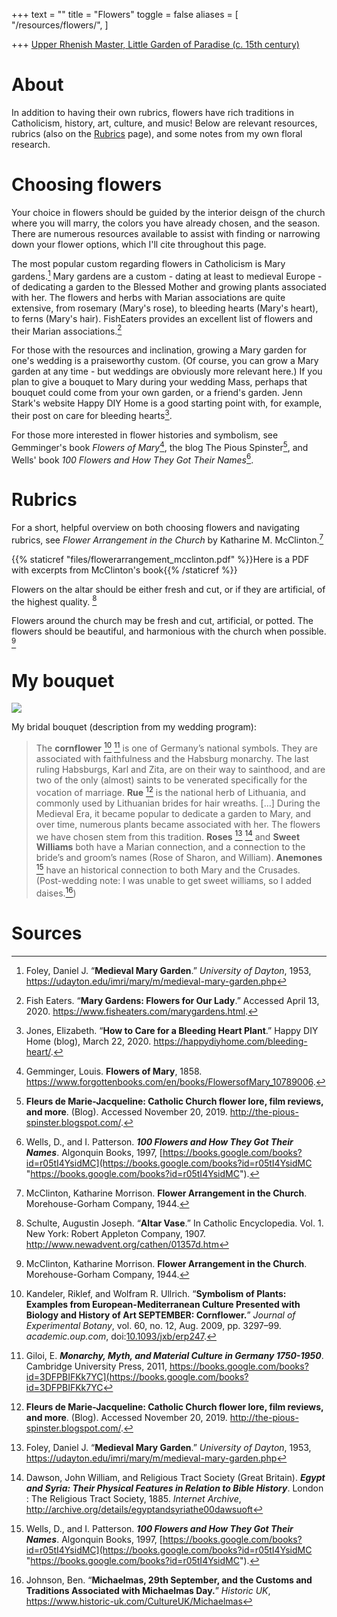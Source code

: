 +++
text = ""
title = "Flowers"
toggle = false
aliases = [
    "/resources/flowers/",
]

+++ 
[Upper Rhenish Master, Little Garden of Paradise (c. 15th century)](https://commons.wikimedia.org/wiki/File:1415_Das_Paradiesg%C3%A4rtlein_anagoria.JPG)

# About

In addition to having their own rubrics, flowers have rich traditions in Catholicism, history, art, culture, and music! Below are relevant resources, rubrics (also on the [Rubrics](/rubrics/) page), and some notes from my own floral research. 

# Choosing flowers 

Your choice in flowers should be guided by the interior deisgn of the church where you will marry, the colors you have already chosen, and the season. There are numerous resources available to assist with finding or narrowing down your flower options, which I'll cite throughout this page.

The most popular custom regarding flowers in Catholicism is Mary gardens.[^1] Mary gardens are a custom - dating at least to medieval Europe - of dedicating a garden to the Blessed Mother and growing plants associated with her. The flowers and herbs with Marian associations are quite extensive, from rosemary (Mary's rose), to bleeding hearts (Mary's heart), to ferns (Mary's hair). FishEaters provides an excellent list of flowers and their Marian associations.[^2] 

For those with the resources and inclination, growing a Mary garden for one's wedding is a praiseworthy custom. (Of course, you can grow a Mary garden at any time - but weddings are obviously more relevant here.) If you plan to give a bouquet to Mary during your wedding Mass, perhaps that bouquet could come from your own garden, or a friend's garden. Jenn Stark's website Happy DIY Home is a good starting point with, for example, their post on care for bleeding hearts[^3].  

For those more interested in flower histories and symbolism, see Gemminger's book _Flowers of Mary_[^4], the blog The Pious Spinster[^5], and Wells' book _100 Flowers and How They Got Their Names_[^6]. 

# Rubrics 

For a short, helpful overview on both choosing flowers and navigating rubrics, see _Flower Arrangement in the Church_ by Katharine M. McClinton.[^7]

{{% staticref "files/flowerarrangement_mcclinton.pdf" %}}Here is a PDF with excerpts from McClinton's book{{% /staticref %}}

Flowers on the altar should be either fresh and cut, or if they are artificial, of the highest quality. [^8]

Flowers around the church may be fresh and cut, artificial, or potted. The flowers should be beautiful, and harmonious with the church when possible. [^7]

# My bouquet

![](/uploads/_MG_0325-min.JPG)

My bridal bouquet (description from my wedding program):

> The **cornflower** [^9] [^10] is one of Germany’s national symbols. They are associated with faithfulness and the Habsburg monarchy. The last ruling Habsburgs, Karl and Zita, are on their way to sainthood, and are two of the only (almost) saints to be venerated specifically for the vocation of marriage. **Rue** [^5] is the national herb of Lithuania, and commonly used by Lithuanian brides for hair wreaths. \[...\] During the Medieval Era, it became popular to dedicate a garden to Mary, and over time, numerous plants became associated with her. The flowers we have chosen stem from this tradition. **Roses** [^1] [^12] and **Sweet Williams** both have a Marian connection, and a connection to the bride’s and groom’s names (Rose of Sharon, and William). **Anemones** [^6] have an historical connection to both Mary and the Crusades. (Post-wedding note: I was unable to get sweet williams, so I added daises.[^13]) 

# Sources 

[^1]: Foley, Daniel J. “**Medieval Mary Garden**.” _University of Dayton_, 1953, https://udayton.edu/imri/mary/m/medieval-mary-garden.php

[^2]: Fish Eaters. “**Mary Gardens: Flowers for Our Lady**.” Accessed April 13, 2020. https://www.fisheaters.com/marygardens.html.

[^3]: Jones, Elizabeth. “**How to Care for a Bleeding Heart Plant**.” Happy DIY Home (blog), March 22, 2020. https://happydiyhome.com/bleeding-heart/.

[^4]: Gemminger, Louis. **Flowers of Mary**, 1858. https://www.forgottenbooks.com/en/books/FlowersofMary_10789006.

[^5]: **Fleurs de Marie-Jacqueline: Catholic Church flower lore, film reviews, and more**. (Blog). Accessed November 20, 2019. http://the-pious-spinster.blogspot.com/.

[^6]: Wells, D., and I. Patterson. **_100 Flowers and How They Got Their Names_**. Algonquin Books, 1997, [https://books.google.com/books?id=r05tI4YsidMC](https://books.google.com/books?id=r05tI4YsidMC "https://books.google.com/books?id=r05tI4YsidMC").

[^7]: McClinton, Katharine Morrison. **Flower Arrangement in the Church**. Morehouse-Gorham Company, 1944.

[^8]: Schulte, Augustin Joseph. “**Altar Vase**.” In Catholic Encyclopedia. Vol. 1. New York: Robert Appleton Company, 1907. http://www.newadvent.org/cathen/01357d.htm

[^9]: Kandeler, Riklef, and Wolfram R. Ullrich. “**Symbolism of Plants: Examples from European-Mediterranean Culture Presented with Biology and History of Art SEPTEMBER: Cornflower.**” _Journal of Experimental Botany_, vol. 60, no. 12, Aug. 2009, pp. 3297–99. _academic.oup.com_, doi:[10.1093/jxb/erp247](https://doi.org/10.1093/jxb/erp247).

[^10]: Giloi, E. **_Monarchy, Myth, and Material Culture in Germany 1750-1950_**. Cambridge University Press, 2011, https://books.google.com/books?id=3DFPBIFKk7YC](https://books.google.com/books?id=3DFPBIFKk7YC 

[^11]: “**Ruta Graveolens**.” _Wikipedia_, 5 Jan. 2019. _Wikipedia_, https://en.wikipedia.org/w/index.php?title=Ruta_graveolens&oldid=876969378

[^12]: Dawson, John William, and Religious Tract Society (Great Britain). **_Egypt and Syria: Their Physical Features in Relation to Bible History_**. London : The Religious Tract Society, 1885. _Internet Archive_, http://archive.org/details/egyptandsyriathe00dawsuoft

[^13]: Johnson, Ben. “**Michaelmas, 29th September, and the Customs and Traditions Associated with Michaelmas Day.**” _Historic UK_, https://www.historic-uk.com/CultureUK/Michaelmas



